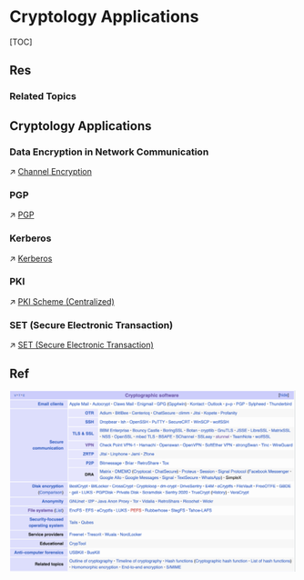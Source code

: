 # Cryptology Applications

[TOC]



## Res
### Related Topics



## Cryptology Applications
### Data Encryption in Network Communication
↗ [Channel Encryption](../Network%20Security/Network%20Security%20Mechanisms/🏇%20Network%20Security%20Protocol%20Stacks/🔌%20Physical%20(Link)%20Layer%20Security/Channel%20Encryption/Channel%20Encryption.md)

### PGP
↗ [PGP](../Network%20Security/Network%20Security%20Mechanisms/🏇%20Network%20Security%20Protocol%20Stacks/📱%20Application%20Layer%20Security%20Protocols/📧%20Email%20Security/PGP.md)

### Kerberos
↗ [Kerberos](../⛈️%20Risk%20Management/🐺%20Risk%20Countermeasures%20&%20Security%20Control/Identity%20&%20Access%20Management%20(IAM)/Access%20Control%20(访问控制)/Authentication%20(身份鉴别)/⛑️%20Authentication%20Protocols%20&%20Implementations/Kerberos/Kerberos.md)

### PKI
↗ [PKI Scheme (Centralized)](Key%20Management/📌%20Key%20Management%20Algorithms%20&%20Protocols/🚛%20Key%20Distribution%20(one-to-many)/Asymmetric%20Key%20Distribution%20(AKD)/AKD%20via%20Public%20Key%20Certificates/🏦%20PKI%20Scheme%20(Centralized)/PKI%20Scheme%20(Centralized).md)

### SET (Secure Electronic Transaction)
↗ [SET (Secure Electronic Transaction)](../Network%20Security/Network%20Security%20Mechanisms/🏇%20Network%20Security%20Protocol%20Stacks/📱%20Application%20Layer%20Security%20Protocols/SET%20(Secure%20Electronic%20Transaction)/SET%20(Secure%20Electronic%20Transaction).md)



## Ref
[Encryption software | wikipedia]: https://en.wikipedia.org/wiki/Encryption_software#References

![](../../../Assets/Pics/Screenshot%202024-05-21%20at%205.22.35%20PM.png)
